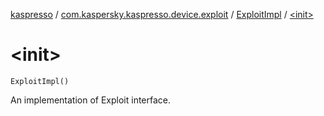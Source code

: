 [kaspresso](../../index.md) / [com.kaspersky.kaspresso.device.exploit](../index.md) / [ExploitImpl](index.md) / [&lt;init&gt;](./-init-.md)

# &lt;init&gt;

`ExploitImpl()`

An implementation of Exploit interface.

